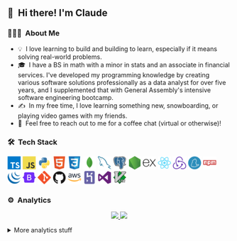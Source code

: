 ## 👋 &nbsp;Hi there! I'm Claude

### 👨🏻‍💻 &nbsp;About Me

- 💡 &nbsp;I love learning to build and building to learn, especially if it means solving real-world problems.
- 🎓 &nbsp;I have a BS in math with a minor in stats and an associate in financial services. I've developed my programming knowledge by creating various software solutions professionally as a data analyst for over five years, and I supplemented that with General Assembly's intensive software engineering bootcamp.
- ✍️ &nbsp;In my free time, I love learning something new, snowboarding, or playing video games with my friends.
- 💬 &nbsp;Feel free to reach out to me for a coffee chat (virtual or otherwise)!

### 🛠 &nbsp;Tech Stack

<p align="left">
  <img src="https://raw.githubusercontent.com/devicons/devicon/master/icons/typescript/typescript-original.svg" alt="TypeScript" width="30" height="30" title="TypeScript" />
  <img src="https://raw.githubusercontent.com/devicons/devicon/master/icons/javascript/javascript-original.svg" alt="JavaScript" width="30" height="30" title="JavaScript" />
  <img src="https://raw.githubusercontent.com/devicons/devicon/master/icons/python/python-original.svg" alt="Python" width="30" height="30" title="Python" />
  <img src="https://raw.githubusercontent.com/devicons/devicon/master/icons/html5/html5-original.svg" alt="HTML" width="30" height="30" title="HTML" />
  <img src="https://raw.githubusercontent.com/devicons/devicon/master/icons/css3/css3-original.svg" alt="CSS" width="30" height="30" title="CSS" />
  <img src="https://raw.githubusercontent.com/devicons/devicon/master/icons/mongodb/mongodb-original.svg" alt="MongoDB" width="30" height="30" title="MongoDB" />
  <img src="https://raw.githubusercontent.com/devicons/devicon/master/icons/mysql/mysql-original.svg" alt="MySQL" width="30" height="30" title="MySQL" />
  <img src="https://raw.githubusercontent.com/devicons/devicon/master/icons/postgresql/postgresql-original.svg" alt="PostgreSQL" width="30" height="30" title="PostgreSQL" />
  <img src="https://raw.githubusercontent.com/devicons/devicon/master/icons/nodejs/nodejs-original.svg" alt="Node.js" width="30" height="30" title="Node.js" />
  <img src="https://raw.githubusercontent.com/devicons/devicon/master/icons/express/express-original.svg" alt="Express.js" width="30" height="30" title="Express.js" />
  <img src="https://raw.githubusercontent.com/devicons/devicon/master/icons/react/react-original.svg" alt="React.js" width="30" height="30" title="React.js" />
  <img src="https://raw.githubusercontent.com/devicons/devicon/master/icons/redux/redux-original.svg" alt="Redux" width="30" height="30" title="Redux" />
  <img src="https://raw.githubusercontent.com/devicons/devicon/master/icons/yarn/yarn-original.svg" alt="Yarn" width="30" height="30" title="Yarn" />
  <img src="https://raw.githubusercontent.com/devicons/devicon/master/icons/npm/npm-original-wordmark.svg" alt="NPM" width="30" height="30" title="NPM" />
  <img src="https://raw.githubusercontent.com/devicons/devicon/master/icons/jquery/jquery-original.svg" alt="jQuery" width="30" height="30" title="jQuery" />
  <img src="https://raw.githubusercontent.com/devicons/devicon/master/icons/bootstrap/bootstrap-plain.svg" alt="Bootstrap" width="30" height="30" title="Bootstrap" />
  <img src="https://raw.githubusercontent.com/devicons/devicon/master/icons/git/git-original.svg" alt="Git" width="30" height="30" title="Git" />
  <img src="https://raw.githubusercontent.com/devicons/devicon/master/icons/github/github-original.svg" alt="GitHub" width="30" height="30" title="GitHub" />
  <img src="https://raw.githubusercontent.com/devicons/devicon/master/icons/amazonwebservices/amazonwebservices-original.svg" alt="Amazon Web Services" width="30" height="30" title="Amazon Web Services" />
  <img src="https://raw.githubusercontent.com/devicons/devicon/master/icons/heroku/heroku-plain.svg" alt="Heroku" width="30" height="30" title="Heroku" />
  <img src="https://raw.githubusercontent.com/devicons/devicon/master/icons/visualstudio/visualstudio-plain.svg" alt="VS Code" width="30" height="30" title="Visual Studio Code" />
  <img src="https://raw.githubusercontent.com/devicons/devicon/master/icons/vim/vim-original.svg" alt="Vim" width="30" height="30" title="Vim" />
</p>

### ⚙️ &nbsp;Analytics

<p align="center">
<a href="https://github.com/anuraghazra/github-readme-stats">
  <img height="180em" src="https://github-readme-stats-eight-theta.vercel.app/api?username=caldric&show_icons=true&theme=vue-dark&include_all_commits=true&count_private=true" />
  <img height="180em" src="https://github-readme-stats-eight-theta.vercel.app/api/top-langs/?username=caldric&layout=compact&exclude_lang=java+r&theme=vue-dark" />
</a>
</p>

<details>
  <summary>
    More analytics stuff
  </summary>
  
  <br />
  
<!--START_SECTION:waka-->
![Lines of code](https://img.shields.io/badge/From%20Hello%20World%20I%27ve%20Written-505382%20lines%20of%20code-blue)

**I'm an Early 🐤** 

```text
🌞 Morning    107 commits    █████░░░░░░░░░░░░░░░░░░░░   21.62% 
🌆 Daytime    193 commits    █████████░░░░░░░░░░░░░░░░   38.99% 
🌃 Evening    149 commits    ███████░░░░░░░░░░░░░░░░░░   30.1% 
🌙 Night      46 commits     ██░░░░░░░░░░░░░░░░░░░░░░░   9.29%

```
📅 **I'm Most Productive on Tuesday** 

```text
Monday       83 commits     ████░░░░░░░░░░░░░░░░░░░░░   16.77% 
Tuesday      105 commits    █████░░░░░░░░░░░░░░░░░░░░   21.21% 
Wednesday    65 commits     ███░░░░░░░░░░░░░░░░░░░░░░   13.13% 
Thursday     68 commits     ███░░░░░░░░░░░░░░░░░░░░░░   13.74% 
Friday       81 commits     ████░░░░░░░░░░░░░░░░░░░░░   16.36% 
Saturday     52 commits     ██░░░░░░░░░░░░░░░░░░░░░░░   10.51% 
Sunday       41 commits     ██░░░░░░░░░░░░░░░░░░░░░░░   8.28%

```


📊 **This Week I Spent My Time On** 

```text
⌚︎ Time Zone: America/New_York

💬 Programming Languages: 
TypeScript               12 hrs 44 mins      ███████████████░░░░░░░░░░   60.26% 
Other                    1 hr 43 mins        ██░░░░░░░░░░░░░░░░░░░░░░░   8.15% 
JavaScript               1 hr 18 mins        █░░░░░░░░░░░░░░░░░░░░░░░░   6.16% 
HTML                     1 hr 6 mins         █░░░░░░░░░░░░░░░░░░░░░░░░   5.28% 
JSON                     53 mins             █░░░░░░░░░░░░░░░░░░░░░░░░   4.2%

🔥 Editors: 
VS Code                  20 hrs 26 mins      ████████████████████████░   96.62% 
Vim                      42 mins             ░░░░░░░░░░░░░░░░░░░░░░░░░   3.38%

🐱‍💻 Projects: 
dod-msep-partners-api    10 hrs 30 mins      ████████████░░░░░░░░░░░░░   49.65% 
dod-msep-client          4 hrs 20 mins       █████░░░░░░░░░░░░░░░░░░░░   20.53% 
js30                     2 hrs 45 mins       ███░░░░░░░░░░░░░░░░░░░░░░   13.01% 
Unknown Project          1 hr 4 mins         █░░░░░░░░░░░░░░░░░░░░░░░░   5.12% 
angular-sandbox          53 mins             █░░░░░░░░░░░░░░░░░░░░░░░░   4.22%

💻 Operating System: 
Linux                    8 hrs 39 mins       ██████████░░░░░░░░░░░░░░░   40.91% 
Windows                  7 hrs 50 mins       █████████░░░░░░░░░░░░░░░░   37.09% 
Mac                      4 hrs 39 mins       █████░░░░░░░░░░░░░░░░░░░░   22.0%

```


<!--END_SECTION:waka-->
</details>
